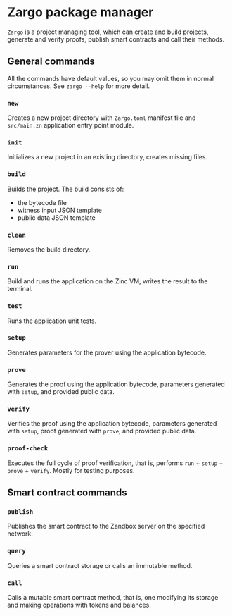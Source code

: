 # Zargo package manager

`Zargo` is a project managing tool, which can create and build projects,
generate and verify proofs, publish smart contracts and call their methods.

## General commands

All the commands have default values, so you may omit them in normal circumstances.
See `zargo --help` for more detail.

### `new`

Creates a new project directory with `Zargo.toml` manifest file and `src/main.zn`
application entry point module.

### `init`

Initializes a new project in an existing directory, creates missing files.

### `build`

Builds the project. The build consists of:
- the bytecode file
- witness input JSON template
- public data JSON template

### `clean`

Removes the build directory.

### `run`

Build and runs the application on the Zinc VM, writes the result to the terminal.

### `test`

Runs the application unit tests.

### `setup`

Generates parameters for the prover using the application bytecode.

### `prove`

Generates the proof using the application bytecode, parameters generated with `setup`,
and provided public data.

### `verify`

Verifies the proof using the application bytecode, parameters generated with `setup`,
proof generated with `prove`, and provided public data.

### `proof-check`

Executes the full cycle of proof verification, that is, performs
`run` + `setup` + `prove` + `verify`. Mostly for testing purposes.

## Smart contract commands

### `publish`

Publishes the smart contract to the Zandbox server on the specified network.

### `query`

Queries a smart contract storage or calls an immutable method.

### `call`

Calls a mutable smart contract method, that is, one modifying its storage and
making operations with tokens and balances.

